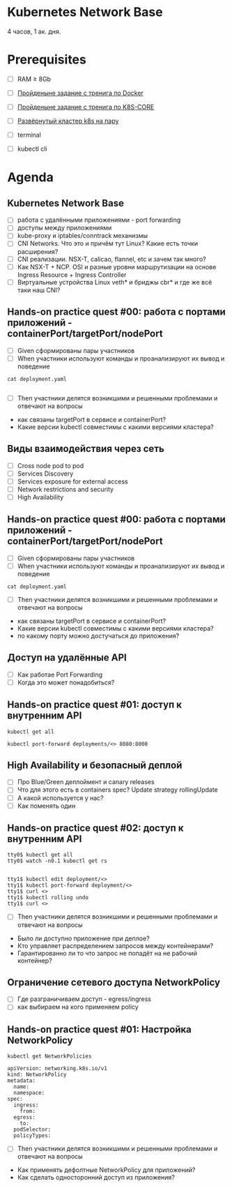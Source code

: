 Kubernetes Network Base
=======================
4 часов, 1 ак. дня.

Prerequisites
=============

- [ ] RAM ≥ 8Gb
- [ ] [Пройденыне задание с тренига по Docker](#link-to-docker-part)
- [ ] [Пройденыне задание с тренига по K8S-CORE](#link-to-docker-part)
- [ ] [Развёрнутый кластер k8s на пару](#link-to-confluence)
- [ ] terminal
- [ ] kubectl cli


Agenda
======
Kubernetes Network Base
-----------------------

- [ ] работа с удалёнными приложениями - port forwarding
- [ ] доступы между приложениями
- [ ] kube-proxy и iptables/conntrack механизмы
- [ ] CNI Networks. Что это и причём тут Linux? Какие есть точки расширения?
- [ ] CNI реализации. NSX-T, calicao, flannel, etc и зачем так много?
- [ ] Как NSX-T + NCP. OSI и разные уровни маршрутизации на основе Ingress Resource + Ingress Controller
- [ ] Виртуальные устройства Linux veth* и бриджы cbr* и где же всё таки наш CNI?

Hands-on practice quest #00: работа с портами приложений - containerPort/targetPort/nodePort
--------------------------------------------------------

- [ ] Given сформированы пары участников
- [ ] When участники используют команды и проанализируют их вывод и поведение

```shell
cat deployment.yaml
```

```shell

```

- [ ] Then участники делятся возникшими и решенными проблемами и отвечают на вопросы

- как связаны targetPort в сервисе и containerPort?
- Какие версии kubectl совместимы с какими версиями кластера?

Виды взаимодействия через сеть
------------------------------

- [ ] Cross node pod to pod
- [ ] Services Discovery
- [ ] Services exposure for external access
- [ ] Network restrictions and security
- [ ] High Availability

Hands-on practice quest #00: работа с портами приложений - containerPort/targetPort/nodePort
--------------------------------------------------------------------------------------------

- [ ] Given сформированы пары участников
- [ ] When участники используют команды и проанализируют их вывод и поведение

```shell
cat deployment.yaml
```

- [ ] Then участники делятся возникшими и решенными проблемами и отвечают на вопросы

- как связаны targetPort в сервисе и containerPort?
- Какие версии kubectl совместимы с какими версиями кластера?
- по какому порту можно достучаться до приложения?

Доступ на удалённые API
-----------------------

- [ ] Как работае Port Forwarding
- [ ] Когда это может понадобиться?

Hands-on practice quest #01: доступ к внутренним API
----------------------------------------------------

```shell
kubectl get all
```

```shell
kubectl port-forward deployments/<> 8080:8000
```


High Availability и безопасный деплой
-------------------------------------

- [ ] Про Blue/Green деплоймент и canary releases
- [ ] Что для этого есть в containers spec? Update strategy rollingUpdate
- [ ] А какой используется у нас?
- [ ] Как поменять один

Hands-on practice quest #02: доступ к внутренним API
----------------------------------------------------

```shell
tty0$ kubectl get all
tty0$ watch -n0.1 kubectl get rs
```

```shell

tty1$ kubectl edit deployment/<>
tty1$ kubectl port-forward deployment/<>
tty1$ curl <>
tty1$ kubectl rolling undo
tty1$ curl <>
```

- [ ] Then участники делятся возникшими и решенными проблемами и отвечают на вопросы

- Было ли доступно приложение при деплое?
- Кто управляет распределением запросов между контейнерами?
- Гарантированно ли то что запрос не попадёт на не рабочий контейнер?


Ограничение сетевого доступа NetworkPolicy
------------------------------------------

- [ ] Где разграничиваем доступ - egress/ingress
- [ ] как выбираем на кого применяем policy

Hands-on practice quest #01: Настройка NetworkPolicy
----------------------------------------------------

```shell
kubectl get NetworkPolicies
```

```shell
apiVersion: networking.k8s.io/v1
kind: NetworkPolicy
metadata:
  name:
  namespace:
spec:
  ingress:
    from:
  egress:
    to: 
  podSelector:
  policyTypes:
```

- [ ] Then участники делятся возникшими и решенными проблемами и отвечают на вопросы

- Как применять дефолтные NetworkPolicy для приложений?
- Как сделать односторонний доступ из приложения?